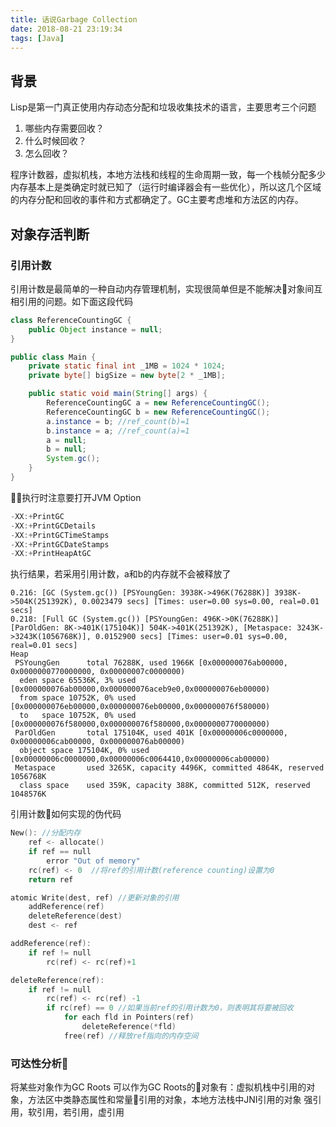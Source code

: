 ```yaml
---
title: 话说Garbage Collection
date: 2018-08-21 23:19:34
tags: [Java]
---
```

## 背景

Lisp是第一门真正使用内存动态分配和垃圾收集技术的语言，主要思考三个问题
<!-- more -->  

1. 哪些内存需要回收？
2. 什么时候回收？
3. 怎么回收？

程序计数器，虚拟机栈，本地方法栈和线程的生命周期一致，每一个栈帧分配多少内存基本上是类确定时就已知了（运行时编译器会有一些优化），所以这几个区域的内存分配和回收的事件和方式都确定了。GC主要考虑堆和方法区的内存。

## 对象存活判断

### 引用计数

引用计数是最简单的一种自动内存管理机制，实现很简单但是不能解决对象间互相引用的问题。如下面这段代码

```java
class ReferenceCountingGC {
    public Object instance = null;
}

public class Main {
    private static final int _1MB = 1024 * 1024;
    private byte[] bigSize = new byte[2 * _1MB];

    public static void main(String[] args) {
        ReferenceCountingGC a = new ReferenceCountingGC();
        ReferenceCountingGC b = new ReferenceCountingGC();
        a.instance = b; //ref_count(b)=1
        b.instance = a; //ref_count(a)=1
        a = null;
        b = null;
        System.gc();
    }
}
```

执行时注意要打开JVM Option

```java
-XX:+PrintGC
-XX:+PrintGCDetails
-XX:+PrintGCTimeStamps
-XX:+PrintGCDateStamps
-XX:+PrintHeapAtGC
```

执行结果，若采用引用计数，a和b的内存就不会被释放了

```shell
0.216: [GC (System.gc()) [PSYoungGen: 3938K->496K(76288K)] 3938K->504K(251392K), 0.0023479 secs] [Times: user=0.00 sys=0.00, real=0.01 secs] 
0.218: [Full GC (System.gc()) [PSYoungGen: 496K->0K(76288K)] [ParOldGen: 8K->401K(175104K)] 504K->401K(251392K), [Metaspace: 3243K->3243K(1056768K)], 0.0152900 secs] [Times: user=0.01 sys=0.00, real=0.01 secs] 
Heap
 PSYoungGen      total 76288K, used 1966K [0x000000076ab00000, 0x0000000770000000, 0x00000007c0000000)
  eden space 65536K, 3% used [0x000000076ab00000,0x000000076aceb9e0,0x000000076eb00000)
  from space 10752K, 0% used [0x000000076eb00000,0x000000076eb00000,0x000000076f580000)
  to   space 10752K, 0% used [0x000000076f580000,0x000000076f580000,0x0000000770000000)
 ParOldGen       total 175104K, used 401K [0x00000006c0000000, 0x00000006cab00000, 0x000000076ab00000)
  object space 175104K, 0% used [0x00000006c0000000,0x00000006c0064410,0x00000006cab00000)
 Metaspace       used 3265K, capacity 4496K, committed 4864K, reserved 1056768K
  class space    used 359K, capacity 388K, committed 512K, reserved 1048576K
```

引用计数如何实现的伪代码

```c++
New(): //分配内存
    ref <- allocate()
    if ref == null
        error "Out of memory"
    rc(ref) <- 0  //将ref的引用计数(reference counting)设置为0
    return ref

atomic Write(dest, ref) //更新对象的引用
    addReference(ref)
    deleteReference(dest)
    dest <- ref

addReference(ref):
    if ref != null
        rc(ref) <- rc(ref)+1

deleteReference(ref):
    if ref != null
        rc(ref) <- rc(ref) -1
        if rc(ref) == 0 //如果当前ref的引用计数为0，则表明其将要被回收
            for each fld in Pointers(ref)
                deleteReference(*fld)
            free(ref) //释放ref指向的内存空间
```

### 可达性分析

将某些对象作为GC Roots
可以作为GC Roots的对象有：虚拟机栈中引用的对象，方法区中类静态属性和常量引用的对象，本地方法栈中JNI引用的对象
强引用，软引用，若引用，虚引用
